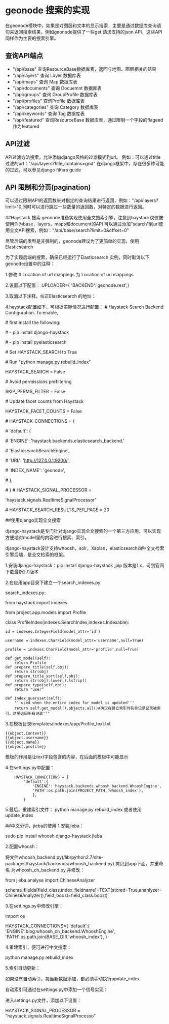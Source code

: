 # geonode 搜索的实现

在geonode模块中，如果是对图层和文本的显示搜索，主要是通过数据库查询语句来返回搜索结果，例如geonode提供了一些get 请求支持的json API，这些API
同样作为主要的搜索引擎。

## 查询API端点

* "/api/base" 查询ResourceBase数据库表，返回与地图、图层相关的结果
* "/api/layers" 查询 Layer 数据库表
*  "/api/maps" 查询 Map 数据库表
*  "/api/documents" 查询 Docuemnt 数据库表
*  "/api/groups" 查询 GroupProfile 数据库表
*  "/api/profiles" 查询Profile 数据库表
*  "/api/categories" 查询 Category 数据库表
*  "/api/keywords" 查询 Tag 数据库表
*  "/api/featured" 查询ResourceBase 数据库表，通过限制一个字段的flageed作为featured

## API过滤
API过滤方法搜索，允许添加django风格的过滤模式到url。
例如：可以通过title过滤的url："/api/layers?title_contains=grid"
在django框架中，存在很多种可能的过滤，可以参见django filters guide

## API 限制和分页(pagination)
可以通过限制API的返回数来对指定的查询结果进行返回，例如："/api/layers?limit=10,同时可以进行跳过一些数量的返回数，对特定的数据进行返回。

##Haystack 搜索
geonode准备实现使用全文搜索引擎，注意到haystack仅仅被使用作为base，layers，maps和document的API
可以通过添加“search"到url使用全文API搜索，例如："/api/base/search?limit=0&offset=0"

尽管后端的类型是非强制的，geonode建议为了更简单的实现，使用Elasticsearch

为了实现后端的搜索，确保已经运行了Elasticsearch 实例，同时取消以下geonode设置中的注释：

1.修改 # Location of url mappings 为 Location of url mappings

2.设置以下配置：
UPLOADER={ 'BACKEND':'geonode.rest',)

3.取消以下注释，纠正Elasticsearch 的地址：

4.haystack配置如下，可根据实际情况进行配置：
\# Haystack Search Backend Configuration. To enable,

\# first install the following:

\# - pip install django-haystack

\# - pip install pyelasticsearch

\# Set HAYSTACK_SEARCH to True

\# Run "python manage.py rebuild_index"

HAYSTACK_SEARCH = False

\# Avoid permissions prefiltering

SKIP_PERMS_FILTER = False

\# Update facet counts from Haystack

HAYSTACK_FACET_COUNTS = False

\# HAYSTACK_CONNECTIONS = {

\#    'default': {

\#        'ENGINE': 
'haystack.backends.elasticsearch_backend.'

\#        'ElasticsearchSearchEngine',

\#        'URL': 'http://127.0.0.1:9200/',

\#        'INDEX_NAME': 'geonode',

\#        },

\#    }
\# HAYSTACK_SIGNAL_PROCESSOR = 

'haystack.signals.RealtimeSignalProcessor'

\# HAYSTACK_SEARCH_RESULTS_PER_PAGE = 20


##使用django实现全文搜索

django-haystack是专门针对django实现全文搜索的一个第三方应用，可以实现方便地对model里的内容进行搜索、索引。

django-haystack设计支持whoosh，solr，Xapian，elasticsearch四种全文检索引擎后端，是全文检索的框架。

1.安装django-haystack：pip install django-haystack ,pip 版本是1.x，可到官网下载最新2.0版本

2.在应用app目录下建立一个search_indexes.py

search_indexes.py:

from haystack import indexes

from project.app.models import Profile


class ProfileIndex(indexes.SearchIndex,indexes.Indexable):
	
	id = indexes.IntegerField(model_attr='id')
	
	username = indexes.CharField(model_attr='username',null=True)
	
	profile = indexes.CharField(model_attr='profile',null=True)
	
	def get_model(self):
		return Profile
	def prepare_title(self.obj):
		return str(obj)
	def prepare_title_sort(self,obj):
		return str(obj).lower().lstrip()
	def prepare_type(self,obj):
		return "user”
		
	def index_queryset(self):
		'''used when the entire index for model is updated'''
		return self.get_model().objects.all()#确定在建立索引时有些记录记录被索引，这里返回所有记录‘’‘
		

3.在模板目录templates/indexes/app/Profile_text.txt
	
	{{object.Content}}
	{{object.username}}
	{{object.name}}
	{{object.profile}}
	
模板的作用是让text字段包含的内容，在后面的模板中可能显示

4.在settings.py中配置：

		HAYSTACK_CONNECTIONS = {
			'default':{
				'ENGINE':'haystack.backends.whoosh_backend.WhooshEngine',
				'PATH':os.path.join(PROJECT_PATH,'whoosh_index'),
				},
			}
			
5.最后，重建索引文件：
python manage.py rebuild_index 或者使用update_index

##中文分词，jieba的使用
1.安装jieba：

sudo pip install whoosh django-haystack jieba

2.配置whoosh：

将文件whoosh_backend.py(/lib/python2.7/site-packages/haystack/backends/whoosh_backend.py) 拷贝到app下面，并重命名
为whoosh_ch_backend.py,并修改：

from jieba.analyse import ChineseAnalyzer

schema_filelds[field_class.index_fieldname]=TEXT(stored=True,ananlyzer=ChineseAnalyzer(),field_boost=field_class.boost)

3.在settings.py中修改引擎：

import os

HAYSTACK_CONNECTIONS={
	'default':{ 'ENGINE':blog.whoosh_cn_backend.WhooshEngine',
	'PATH':os.path.join(BASE_DIR,'whoosh_index'},
	}

4.重建索引，便可进行中文搜索：

python manage.py rebuild_index

5.索引自动更新：

如果没有自动索引，每当新数据添加，都必须手动执行update_index

自动索引可通过在settings.py中添加一个信号实现：

进入settings.py文件，添加以下设置：

HAYSTACK_SIGNAL_PROCESSOR = "haystack.signals.RealtimeSignalProcesso"



	
	

                                          
                                 
                                          
                                          
                                          
                                          
                                          
                                             
